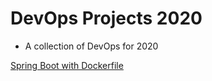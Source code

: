 # DevOps Projects 2020

- A collection of DevOps for 2020 

[Spring Boot with Dockerfile](spring-boot-dockerfile.md)

